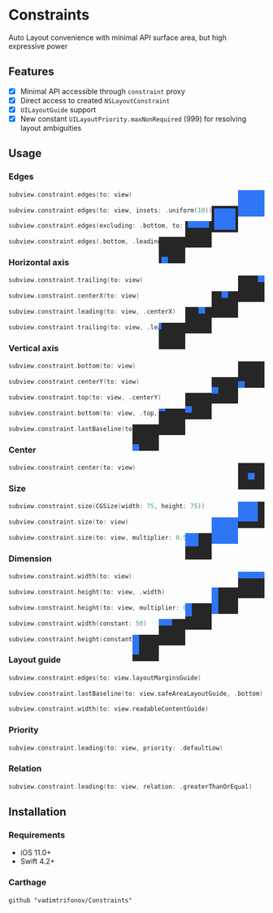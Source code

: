 # Constraints

Auto Layout convenience with minimal API surface area, but high expressive power

## Features

- [x] Minimal API accessible through `constraint` proxy
- [x] Direct access to created `NSLayoutConstraint`
- [x] `UILayoutGuide` support
- [x] New constant `UILayoutPriority.maxNonRequired` (999) for resolving layout ambiguities

## Usage

### Edges

<img align="right" width="52" height="52" src="Images/image0.png">

```swift
subview.constraint.edges(to: view)
```

<img align="right" width="52" height="52" src="Images/image1.png">

```swift
subview.constraint.edges(to: view, insets: .uniform(10))
```

<img align="right" width="52" height="52" src="Images/image2.png">

```swift
subview.constraint.edges(excluding: .bottom, to: view, insets: .horizontal(10))
```

<img align="right" width="52" height="52" src="Images/image3.png">

```swift
subview.constraint.edges(.bottom, .leading, to: view, insets: .leading(10))
```

### Horizontal axis

<img align="right" width="52" height="52" src="Images/image4.png">

```swift
subview.constraint.trailing(to: view)
```

<img align="right" width="52" height="52" src="Images/image5.png">

```swift
subview.constraint.centerX(to: view)
```

<img align="right" width="52" height="52" src="Images/image6.png">

```swift
subview.constraint.leading(to: view, .centerX)
```

<img align="right" width="52" height="52" src="Images/image7.png">

```swift
subview.constraint.trailing(to: view, .leading, constant: 10)
```

### Vertical axis

<img align="right" width="52" height="52" src="Images/image8.png">

```swift
subview.constraint.bottom(to: view)
```

<img align="right" width="52" height="52" src="Images/image9.png">

```swift
subview.constraint.centerY(to: view)
```

<img align="right" width="52" height="52" src="Images/image10.png">

```swift
subview.constraint.top(to: view, .centerY)
```

<img align="right" width="52" height="52" src="Images/image11.png">

```swift
subview.constraint.bottom(to: view, .top, constant: 10)
```

<img align="right" width="52" height="52" src="Images/image12.png">

```swift
subview.constraint.lastBaseline(to: view)
```

### Center

<img align="right" width="52" height="52" src="Images/image13.png">


```swift
subview.constraint.center(to: view)
```

### Size

<img align="right" width="52" height="52" src="Images/image14.png">

```swift
subview.constraint.size(CGSize(width: 75, height: 75))
```

<img align="right" width="52" height="52" src="Images/image15.png">

```swift
subview.constraint.size(to: view)
```

<img align="right" width="52" height="52" src="Images/image16.png">

```swift
subview.constraint.size(to: view, multiplier: 0.5)
```

### Dimension

<img align="right" width="52" height="52" src="Images/image17.png">

```swift
subview.constraint.width(to: view)
```

<img align="right" width="52" height="52" src="Images/image18.png">

```swift
subview.constraint.height(to: view, .width)
```

<img align="right" width="52" height="52" src="Images/image19.png">

```swift
subview.constraint.height(to: view, multiplier: 0.5)
```

<img align="right" width="52" height="52" src="Images/image20.png">

```swift
subview.constraint.width(constant: 50)
```

<img align="right" width="52" height="52" src="Images/image21.png">

```swift
subview.constraint.height(constant: 75)
```

### Layout guide

```swift
subview.constraint.edges(to: view.layoutMarginsGuide)
```

```swift
subview.constraint.lastBaseline(to: view.safeAreaLayoutGuide, .bottom)
```

```swift
subview.constraint.width(to: view.readableContentGuide)
```

### Priority

```swift
subview.constraint.leading(to: view, priority: .defaultLow)
```

### Relation

```swift
subview.constraint.leading(to: view, relation: .greaterThanOrEqual)
```

## Installation

### Requirements
- iOS 11.0+
- Swift 4.2+

### Carthage
```
github "vadimtrifonov/Constraints"
```
